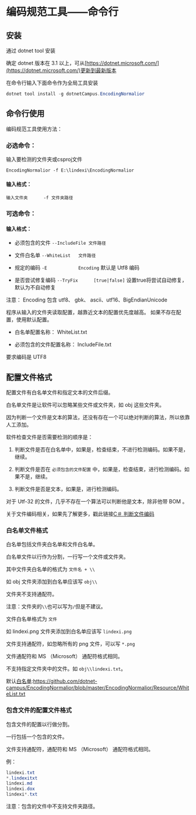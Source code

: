 # 编码规范工具——命令行

## 安装

通过 dotnet tool 安装

确定 dotnet 版本在 3.1 以上，可从[https://dotnet.microsoft.com/](https://dotnet.microsoft.com/)更新到最新版本

在命令行输入下面命令作为全局工具安装

```csharp
dotnet tool install -g dotnetCampus.EncodingNormalior
```

## 命令行使用

编码规范工具使用方法：

### 必选命令：

输入要检测的文件夹或csproj文件

```
EncodingNormalior -f E:\lindexi\EncodingNormalior
```

#### 输入格式：

`输入文件夹      -f 文件夹路径`

### 可选命令：
 
#### 输入格式：
    
 - 必须包含的文件    `--IncludeFile 文件路径`

 - 文件白名单       `--WhiteList   文件路径`

 - 规定的编码       `-E            Encoding`     默认是 Utf8 编码

 - 是否尝试修复编码  `--TryFix      [true|false]` 设置true将尝试自动修复，默认为不自动修复

注意：    Encoding 包含 utf8、 gbk、 ascii、utf16、BigEndianUnicode

程序从输入的文件夹读取配置，越靠近文本的配置优先度越高。
如果不存在配置，使用默认配置。

 - 白名单配置名称：        WhiteList.txt

 - 必须包含的文件配置名称： IncludeFile.txt

要求编码是 UTF8

## 配置文件格式

配置文件有白名单文件和指定文本的文件后缀。

白名单文件是让软件可以忽略某些文件或文件夹，如 obj 这些文件夹。

因为判断一个文件是文本的算法，还没有存在一个可以绝对判断的算法，所以依靠人工添加。

软件检查文件是否需要检测的顺序是：

1. 判断文件是否在白名单中，如果是，检查结束，不进行检测编码。如果不是，继续。

2. 判断文件是否在 `必须包含的文件配置` 中，如果是，检查结束，进行检测编码。如果不是，继续。

3. 判断文件是否是文本，如果是，进行检测编码。

对于 Utf-32 的文件，几乎不存在一个算法可以判断他是文本，除非他带 BOM 。

关于文件编码相关，如果先了解更多，戳此链接[C＃ 判断文件编码](https://blog.lindexi.com/post/C-%E5%88%A4%E6%96%AD%E6%96%87%E4%BB%B6%E7%BC%96%E7%A0%81.html)

### 白名单文件格式

白名单包括文件夹白名单和文件白名单。

白名单文件以行作为分割，一行写一个文件或文件夹。

其中文件夹白名单的格式为 `文件名 + \\ `

如 obj 文件夹添加到白名单应该写 `obj\\ `

文件夹不支持通配符。

注意：文件夹的`\\`也可以写为`/`但是不建议。

文件白名单格式为 `文件`

如 lindexi.png 文件夹添加到白名单应该写 `lindexi.png`

文件支持通配符，如忽略所有的 png 文件，可以写 `*.png`

文件通配符和 MS （Microsoft） 通配符格式相同。

不支持指定文件夹中的文件。如 `obj\\lindexi.txt`。

默认[白名单](./Resource/WhiteList.txt):https://github.com/dotnet-campus/EncodingNormalior/blob/master/EncodingNormalior/Resource/WhiteList.txt

### 包含文件的配置文件格式

包含文件的配置以行做分割。

一行包括一个包含的文件。

文件支持通配符，通配符和 MS （Microsoft） 通配符格式相同。


例：

```csharp
lindexi.txt
*.lindexitxt
lindexi.md
lindexi.dox
lindexi*.txt  
```

注意：包含的文件中不支持文件夹路径。

